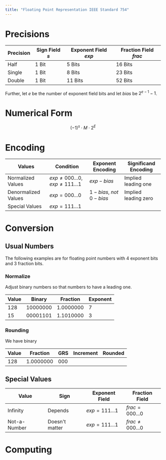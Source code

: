 ```yaml
---
title: "Floating Point Representation IEEE Standard 754"
---
```


# Precisions

|Precision|Sign Field $s$|Exponent Field $exp$|Fraction Field $frac$|
|---|---|---|---|
|Half|1 Bit|5 Bits|16 Bits|
|Single|1 Bit|8 Bits|23 Bits|
|Double|1 Bit|11 Bits|52 Bits|

Further, let $e$ be the number of exponent field bits and let $bias$ be $2^{e-1}-1$.



# Numerical Form

$$(-1)^s \cdot M \cdot 2^E$$

# Encoding

|Values|Condition|Exponent Encoding|Significand Encoding|
|---|---|---|---|
|Normalized Values|$exp \neq 000...0$, $exp \neq 111...1$|$exp - bias$|Implied leading one|
|Denormalized Values|$exp = 000...0$|$1 - bias$, *not* $0 - bias$|Implied leading zero|
Special Values|$exp = 111...1$|||

# Conversion

## Usual Numbers

The following examples are for floating point numbers with 4 exponent bits and 3 fraction bits.

### Normalize

Adjust binary numbers so that numbers to have a leading one.

|Value|Binary|Fraction|Exponent|
|---|---|---|---|
|128|10000000|1.0000000|7|
|15|00001101|1.1010000|3|

### Rounding

We have binary

|Value|Fraction|GRS|Increment|Rounded|
|---|---|---|---|---|
|128|1.0000000|000

## Special Values

|Value|Sign|Exponent Field|Fraction Field|
|---|---|---|---|
|Infinity|Depends|$exp = 111...1$|$frac = 000...0$|
|Not-a-Number|Doesn't matter|$exp = 111...1$|$frac \neq 000...0$

# Computing
